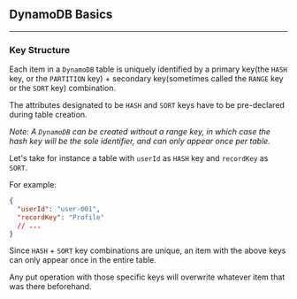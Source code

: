 ## DynamoDB Basics

---

### Key Structure

Each item in a `DynamoDB` table is uniquely identified by a primary key(the `HASH` key, or the
`PARTITION` key) + secondary key(sometimes called the `RANGE` key or the `SORT` key) combination.

The attributes designated to be `HASH` and `SORT` keys have to be pre-declared during table
creation.

*Note: A `DynamoDB` can be created without a range key, in which case the hash key will be the sole
identifier, and can only appear once per table.*

Let's take for instance a table with `userId` as `HASH` key and `recordKey` as `SORT`.

For example:

```json
{
  "userId": "user-001",
  "recordKey": "Profile"
  // ...
}
```

Since `HASH` + `SORT` key combinations are unique, an item with the above keys can only appear once
in the entire table.

Any put operation with those specific keys will overwrite whatever item that was there beforehand.
